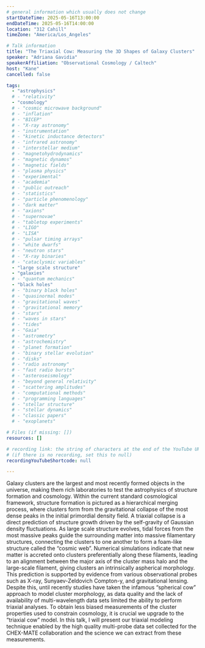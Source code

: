 ```yaml
---
# general information which usually does not change
startDateTime: 2025-05-16T13:00:00
endDateTime: 2025-05-16T14:00:00
location: "312 Cahill"
timeZone: "America/Los_Angeles"

# Talk information
title: "The Triaxial Cow: Measuring the 3D Shapes of Galaxy Clusters"
speaker: "Adriana Gavidia"
speakerAffiliation: "Observational Cosmology / Caltech"
host: "Kane"
cancelled: false

tags:
  - "astrophysics"
  # - "relativity"
  - "cosmology"
  # - "cosmic microwave background"
  # - "inflation"
  # - "BICEP"
  # - "X-ray astronomy"
  # - "instrumentation"
  # - "kinetic inductance detectors"
  # - "infrared astronomy"
  # - "interstellar medium"
  # - "magnetohydrodynamics"
  # - "magnetic dynamos"
  # - "magnetic fields"
  # - "plasma physics"
  # - "experimental"
  # - "academia"
  # - "public outreach"
  # - "statistics"
  # - "particle phenomenology"
  # - "dark matter"
  # - "axions"
  # - "supernovae"
  # - "tabletop experiments"
  # - "LIGO"
  # - "LISA"
  # - "pulsar timing arrays"
  # - "white dwarfs"
  # - "neutron stars"
  # - "X-ray binaries"
  # - "cataclysmic variables"
  - "large scale structure"
  - "galaxies"
  # - "quantum mechanics"
  - "black holes"
  # - "binary black holes"
  # - "quasinormal modes"
  # - "gravitational waves"
  # - "gravitational memory"
  # - "stars"
  # - "waves in stars"
  # - "tides"
  # - "Gaia"
  # - "astrometry"
  # - "astrochemistry"
  # - "planet formation"
  # - "binary stellar evolution"
  # - "disks"
  # - "radio astronomy"
  # - "fast radio bursts"
  # - "asteroseismology"
  # - "beyond general relativity"
  # - "scattering amplitudes"
  # - "computational methods"
  # - "programming languages"
  # - "stellar structure"
  # - "stellar dynamics"
  # - "classic papers"
  # - "exoplanets"

# Files (if missing: [])
resources: []

# recording link: the string of characters at the end of the YouTube URL
# (if there is no recording, set this to null)
recordingYouTubeShortcode: null

---
```


Galaxy clusters are the largest and most recently formed objects in the universe, making them rich laboratories to test the astrophysics of structure formation and cosmology.
Within the current standard cosmological framework, structure formation is pictured as a hierarchical merging process, where clusters form from the gravitational collapse of the most dense peaks in the initial primordial density field.
A triaxial collapse is a direct prediction of structure growth driven by the self-gravity of Gaussian density fluctuations.
As large scale structure evolves, tidal forces from the most massive peaks guide the surrounding matter into massive filamentary structures, connecting the clusters to one another to form a foam-like structure called the “cosmic web”.
Numerical simulations indicate that new matter is accreted onto clusters preferentially along these filaments, leading to an alignment between the major axis of the cluster mass halo and the large-scale filament, giving clusters an intrinsically aspherical morphology.
This prediction is supported by evidence from various observational probes such as X-ray, Sunyaev-Zeldovich Compton-y, and gravitational lensing.
Despite this, until recently studies have taken the infamous “spherical cow” approach to model cluster morphology, as data quality and the lack of availability of multi-wavelength data sets limited the ability to perform triaxial analyses.
To obtain less biased measurements of the cluster properties used to constrain cosmology, it is crucial we upgrade to the “triaxial cow” model.
In this talk, I will present our triaxial modeling technique enabled by the high quality multi-probe data set collected for the CHEX-MATE collaboration and the science we can extract from these measurements.

